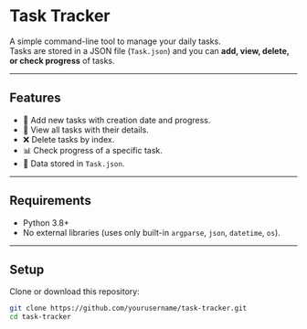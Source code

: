 # Task Tracker

A simple command-line tool to manage your daily tasks.  
Tasks are stored in a JSON file (`Task.json`) and you can **add, view, delete, or check progress** of tasks.

---

## Features
- 📌 Add new tasks with creation date and progress.
- 👀 View all tasks with their details.
- ❌ Delete tasks by index.
- 📊 Check progress of a specific task.
- 💾 Data stored in `Task.json`.

---

## Requirements
- Python 3.8+
- No external libraries (uses only built-in `argparse`, `json`, `datetime`, `os`).

---

## Setup
Clone or download this repository:

```bash
git clone https://github.com/yourusername/task-tracker.git
cd task-tracker

